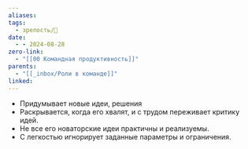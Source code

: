 ```yaml
---
aliases: 
tags:
  - зрелость/🌱
date:
  - - 2024-08-28
zero-link:
  - "[[00 Командная продуктивность]]"
parents:
  - "[[_inbox/Роли в команде]]"
linked: 
---
```

- Придумывает новые идеи, решения
- Раскрывается, когда его хвалят, и с трудом переживает критику идей.
- Не все его новаторские идеи практичны и реализуемы.
- С легкостью игнорирует заданные параметры и ограничения.